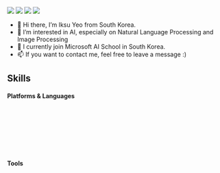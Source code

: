 <a href="https://www.linkedin.com/in/iksu-yeo-b4830315a/" target="_blank"><img src="https://img.shields.io/badge/linkedin-0A66C2?style=for-the-badge&logo=linkedin&logoColor=white"/></a>
<a href="https://mail.google.com/" target="_blank"><img src="https://img.shields.io/badge/iksuyeo@gmail.com-EA4335?style=for-the-badge&logo=gmail&logoColor=white"/></a>
<a href="https://www.instagram.com/ik._.su/" target="_blank"><img src="https://img.shields.io/badge/instagram-E4405F?style=for-the-badge&logo=instagram&logoColor=white"/></a>
<a href="https://www.facebook.com/iksu.yeo" target="_blank"><img src="https://img.shields.io/badge/facebook-1877F2?style=for-the-badge&logo=facebook&logoColor=white"/></a>
- 👋 Hi there, I’m Iksu Yeo from South Korea.
- 👀 I’m interested in AI, especially on Natural Language Processing and Image Processing 
- 🌱 I currently join Microsoft AI School in South Korea. 
- 📫 If you want to contact me, feel free to leave a message :)

## Skills

#### Platforms & Languages
<br>
<br>
<br>
<br>
<br>
<br>

#### Tools
<br>
<br>
<br>
<br>
<br>
<br>


<!---![Iksu's GitHub stats](https://github-readme-stats.vercel.app/api?username=yeoiksu&show_icons=true&theme=buefy)--->

